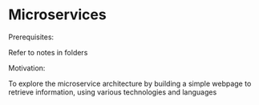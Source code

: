 # Microservices

Prerequisites:

Refer to notes in folders

Motivation:

To explore the microservice architecture by building a simple webpage to retrieve information, using various technologies and languages
